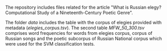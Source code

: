 The repository includes files related for the article "What is Russian elegy? Computational Study of a Nineteenth-Century Poetic Genre".

The folder *data* includes the table with the corpus of elegies provided with metadata (*elegies_corpus.tsv*). The second table *MFW_50_300.tsv* comprises word frequencies for words from elegies corpus, corpus of Russian songs and the poetic subcorpus of Russian National corpus which were used for the SVM classification tests. 
